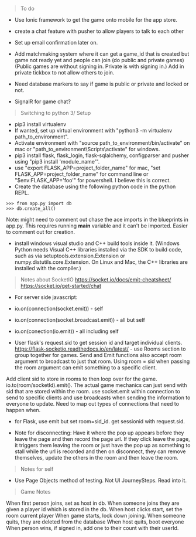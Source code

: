 > To do

- Use Ionic framework to get the game onto mobile for the app store.
- create a chat feature with pusher to allow players to talk to each other
- Set up email confirmation later on.
- Add matchmaking system where it can get a game_id that is created but game not ready yet and people can join (do public and private games) (Public games are without signing in. Private is with signing in.) Add in private tickbox to not allow others to join.
- Need database markers to say if game is public or private and locked or not.

- SignalR for game chat?


> Switching to python 3/ Setup

- pip3 install virtualenv
- If wanted, set up virtual environment with "python3 -m virtualenv path_to_environment".
- Activate environment with "source path_to_environment/bin/activate" on mac or "path_to_environment\Scripts\activate" for windows.
- pip3 install flask, flask_login, flask-sqlalchemy, configparser and pusher using "pip3 install 'module_name'".
- use "export FLASK_APP=project_folder_name" for mac, "set FLASK_APP=project_folder_name" for command line or "$env:FLASK_APP='foo'" for powershell. I believe this is correct.
- Create the database using the following python code in the python REPL.
```
>>> from app.py import db
>>> db.create_all()
```
Note: might need to comment out chase the ace imports in the blueprints in app.py. This requires running __main__ variable and it can't be imported. Easier to comment out for creation.

- install windows visual studio and C++ build tools inside it.
(Windows Python needs Visual C++ libraries installed via the SDK to build code, such as via setuptools.extension.Extension or numpy.distutils.core.Extension. On Linux and Mac, the C++ libraries are installed with the compiler.)

> Notes about SocketIO
https://socket.io/docs/emit-cheatsheet/
https://socket.io/get-started/chat
- For server side javascript:
- io.on(connection(socket.emit)) - self
- io.on(connection(socket.broadcast.emit)) - all but self
- io.on(conection(io.emit)) - all including self

- User flask's request.sid to get session id and target individual clients.
https://flask-socketio.readthedocs.io/en/latest/ - use Rooms section to group together for games. Send and Emit functions also accept room argument to broadcast to just that room. Using room = sid when passing the room argument can emit something to a specific client.

Add client sid to store in rooms to then loop over for the game. io.to(room/socketId).emit(). The actual game mechanics can just send with sid that are stored within the room. use socket.emit within connection to send to specific clients and use broadcasts when sending the information to everyone to update. Need to map out types of connections that need to happen when.
- for Flask, use emit but set room=sid_id. get sessionid with request.sid.

- Note for disconnecting: Have it where the pop up appears before they leave the page and then record the page url. If they click leave the page, it triggers them leaving the room or just have the pop up as something to stall while the url is recorded and then on disconnect, they can remove themselves, update the others in the room and then leave the room.

> Notes for self
- Use Page Objects method of testing. Not UI JourneySteps. Read into it.


> Game Notes

When first person joins, set as host in db.
When someone joins they are given a player id which is stored in the db.
When host clicks start, set the room current player
When game starts, lock down joining.
When someone quits, they are deleted from the database
When host quits, boot everyone
When person wins, if signed in, add one to their count with their userId.
